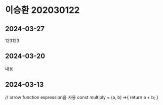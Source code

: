 # 이승환 202030122

## 2024-03-27
123123

## 2024-03-20
내용

## 2024-03-13
// arrow  function expression을 사용
const multiply = (a, b) =>{
    return a + b;
}